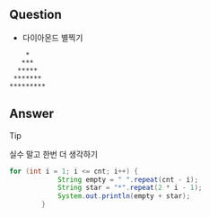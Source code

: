 ## Question
- 다이아몬드 별찍기 
```
    *
   ***
  *****
 *******
*********
```



## Answer

> [!tip]
> 실수 말고 한번 더 생각하기

``` java
for (int i = 1; i <= cnt; i++) {
            String empty = " ".repeat(cnt - i);
            String star = "*".repeat(2 * i - 1);
            System.out.println(empty + star);
        }
```


